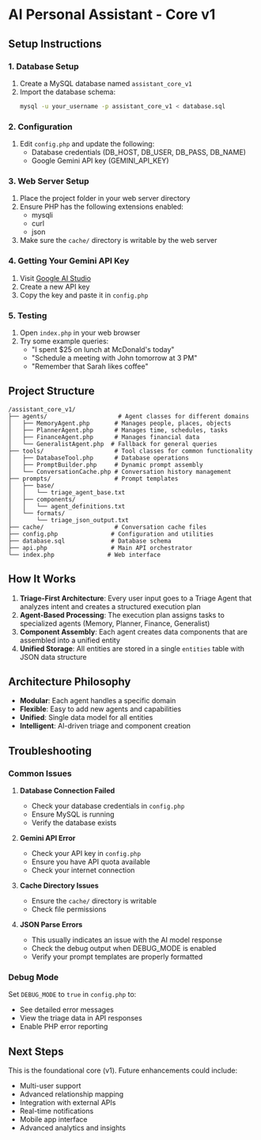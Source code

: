 # AI Personal Assistant - Core v1

## Setup Instructions

### 1. Database Setup
1. Create a MySQL database named `assistant_core_v1`
2. Import the database schema:
   ```bash
   mysql -u your_username -p assistant_core_v1 < database.sql
   ```

### 2. Configuration
1. Edit `config.php` and update the following:
   - Database credentials (DB_HOST, DB_USER, DB_PASS, DB_NAME)
   - Google Gemini API key (GEMINI_API_KEY)

### 3. Web Server Setup
1. Place the project folder in your web server directory
2. Ensure PHP has the following extensions enabled:
   - mysqli
   - curl
   - json
3. Make sure the `cache/` directory is writable by the web server

### 4. Getting Your Gemini API Key
1. Visit [Google AI Studio](https://aistudio.google.com/)
2. Create a new API key
3. Copy the key and paste it in `config.php`

### 5. Testing
1. Open `index.php` in your web browser
2. Try some example queries:
   - "I spent $25 on lunch at McDonald's today"
   - "Schedule a meeting with John tomorrow at 3 PM"
   - "Remember that Sarah likes coffee"

## Project Structure

```
/assistant_core_v1/
├── agents/                    # Agent classes for different domains
│   ├── MemoryAgent.php       # Manages people, places, objects
│   ├── PlannerAgent.php      # Manages time, schedules, tasks
│   ├── FinanceAgent.php      # Manages financial data
│   └── GeneralistAgent.php  # Fallback for general queries
├── tools/                    # Tool classes for common functionality
│   ├── DatabaseTool.php      # Database operations
│   ├── PromptBuilder.php     # Dynamic prompt assembly
│   └── ConversationCache.php # Conversation history management
├── prompts/                  # Prompt templates
│   ├── base/
│   │   └── triage_agent_base.txt
│   ├── components/
│   │   └── agent_definitions.txt
│   └── formats/
│       └── triage_json_output.txt
├── cache/                    # Conversation cache files
├── config.php               # Configuration and utilities
├── database.sql             # Database schema
├── api.php                  # Main API orchestrator
└── index.php               # Web interface
```

## How It Works

1. **Triage-First Architecture**: Every user input goes to a Triage Agent that analyzes intent and creates a structured execution plan
2. **Agent-Based Processing**: The execution plan assigns tasks to specialized agents (Memory, Planner, Finance, Generalist)
3. **Component Assembly**: Each agent creates data components that are assembled into a unified entity
4. **Unified Storage**: All entities are stored in a single `entities` table with JSON data structure

## Architecture Philosophy

- **Modular**: Each agent handles a specific domain
- **Flexible**: Easy to add new agents and capabilities
- **Unified**: Single data model for all entities
- **Intelligent**: AI-driven triage and component creation

## Troubleshooting

### Common Issues

1. **Database Connection Failed**
   - Check your database credentials in `config.php`
   - Ensure MySQL is running
   - Verify the database exists

2. **Gemini API Error**
   - Check your API key in `config.php`
   - Ensure you have API quota available
   - Check your internet connection

3. **Cache Directory Issues**
   - Ensure the `cache/` directory is writable
   - Check file permissions

4. **JSON Parse Errors**
   - This usually indicates an issue with the AI model response
   - Check the debug output when DEBUG_MODE is enabled
   - Verify your prompt templates are properly formatted

### Debug Mode

Set `DEBUG_MODE` to `true` in `config.php` to:
- See detailed error messages
- View the triage data in API responses
- Enable PHP error reporting

## Next Steps

This is the foundational core (v1). Future enhancements could include:
- Multi-user support
- Advanced relationship mapping
- Integration with external APIs
- Real-time notifications
- Mobile app interface
- Advanced analytics and insights

